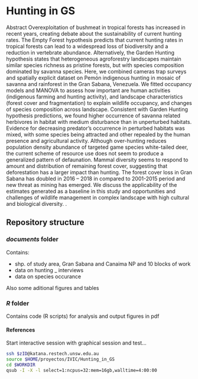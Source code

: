 # Hunting in GS
Abstract Overexploitation of bushmeat in tropical forests has increased in recent years, creating debate about the sustainability of current hunting rates. The Empty Forest hypothesis predicts that current hunting rates in tropical forests can lead to a widespread loss of biodiversity and a reduction in vertebrate abundance. Alternatively, the Garden Hunting hypothesis states that heterogeneous agroforestry landscapes maintain similar species richness as pristine forests, but with species composition dominated by savanna species. Here, we combined cameras trap surveys and spatially explicit dataset on Pemón indigenous hunting in mosaic of savanna and rainforest in the Gran Sabana, Venezuela. We fitted occupancy models and MANOVA to assess how important are human activities (indigenous farming and hunting activity), and landscape characteristics (forest cover and fragmentation) to explain wildlife occupancy, and changes of species composition across landscape. Consistent with Garden Hunting hypothesis predictions, we found higher occurrence of savanna related herbivores in habitat with medium disturbance than in unperturbed habitats. Evidence for decreasing predator’s occurrence in perturbed habitats was mixed, with some species being attracted and other repealed by the human presence and agricultural activity. Although over-hunting reduces population density abundance of targeted game species white-tailed deer, the current scheme of resource use does not seem to produce a generalized pattern of defaunation. Mammal diversity seems to respond to amount and distribution of remaining forest cover, suggesting that deforestation has a larger impact than hunting. The forest cover loss in Gran Sabana has doubled in 2016 – 2018 in compared to 2001-2015 period and new threat as mining has emerged.  We discuss the applicability of the estimates generated as a baseline in this study and opportunities and challenges of wildlife management in complex landscape with high cultural and biological diversity.  .


## Repository structure

### *documents* folder

Contains:

* shp. of study area, Gran Sabana and Canaima NP and  10 blocks of work
* data on hunting _ interviews
* data on species occurance

Also some aditional figures and tables

### *R* folder

Contains code (R scripts) for analysis and output figures in pdf

#### References

Start interactive session with graphical session and test...
```sh
ssh $zID@katana.restech.unsw.edu.au
source $HOME/proyectos/IVIC/Hunting_in_GS
cd $WORKDIR
qsub -I -X -l select=1:ncpus=32:mem=16gb,walltime=4:00:00
```
